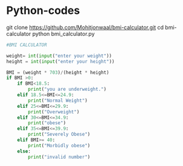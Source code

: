 # Python-codes

git clone https://github.com/Mohitjonwaal/bmi-calculator.git
cd bmi-calculator
python bmi_calculator.py
```python
#BMI CALCULATOR

weight= int(input("enter your weight"))
height = int(input("enter your height"))

BMI = (weight * 703)/(height * height)
if BMI >0:
    if BMI<18.5:
        print("you are underweight.")
    elif 18.5<=BMI<=24.9:
        print("Normal Weight")
    elif 25<=BMI<=29.9:
        print("Overweight")
    elif 30<=BMI<=34.9:
        print("obese")
    elif 35<=BMI<=39.9:
        print("Severely Obese")
    elif BMI>= 40:
        print("Morbidly obese")
    else:
        print("invalid number")
```
    
